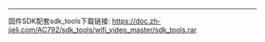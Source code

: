  ------------
 
 固件SDK配套sdk_tools下载链接:
https://doc.zh-jieli.com/AC792/sdk_tools/wifi_video_master/sdk_tools.rar